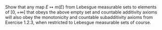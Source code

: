 Show that any map $E\mapsto m(E)$ from Lebesgue measurable sets to elements of $[0,+\infty]$ that obeys the above empty set and countable additivity axioms will also obey the monotonicity and countable subadditivity axioms from Exercise 1.2.3, when restricted to Lebesgue measurable sets of course.